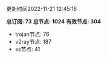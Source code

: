 更新时间2022-11-21 12:45:16

**总订阅: 73**
**总节点: 1024**
**有效节点: 304**
- trojan节点: 76
- v2ray节点: 187
- ss节点: 41
